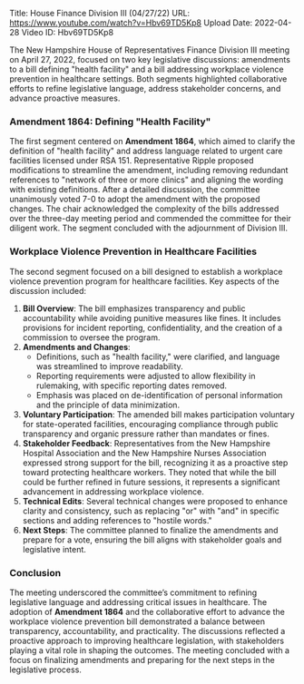 Title: House Finance Division III (04/27/22)
URL: https://www.youtube.com/watch?v=Hbv69TD5Kp8
Upload Date: 2022-04-28
Video ID: Hbv69TD5Kp8

The New Hampshire House of Representatives Finance Division III meeting on April 27, 2022, focused on two key legislative discussions: amendments to a bill defining "health facility" and a bill addressing workplace violence prevention in healthcare settings. Both segments highlighted collaborative efforts to refine legislative language, address stakeholder concerns, and advance proactive measures.

### Amendment 1864: Defining "Health Facility"
The first segment centered on **Amendment 1864**, which aimed to clarify the definition of "health facility" and address language related to urgent care facilities licensed under RSA 151. Representative Ripple proposed modifications to streamline the amendment, including removing redundant references to "network of three or more clinics" and aligning the wording with existing definitions. After a detailed discussion, the committee unanimously voted 7-0 to adopt the amendment with the proposed changes. The chair acknowledged the complexity of the bills addressed over the three-day meeting period and commended the committee for their diligent work. The segment concluded with the adjournment of Division III.

### Workplace Violence Prevention in Healthcare Facilities
The second segment focused on a bill designed to establish a workplace violence prevention program for healthcare facilities. Key aspects of the discussion included:  
1. **Bill Overview**: The bill emphasizes transparency and public accountability while avoiding punitive measures like fines. It includes provisions for incident reporting, confidentiality, and the creation of a commission to oversee the program.  
2. **Amendments and Changes**:  
   - Definitions, such as "health facility," were clarified, and language was streamlined to improve readability.  
   - Reporting requirements were adjusted to allow flexibility in rulemaking, with specific reporting dates removed.  
   - Emphasis was placed on de-identification of personal information and the principle of data minimization.  
3. **Voluntary Participation**: The amended bill makes participation voluntary for state-operated facilities, encouraging compliance through public transparency and organic pressure rather than mandates or fines.  
4. **Stakeholder Feedback**: Representatives from the New Hampshire Hospital Association and the New Hampshire Nurses Association expressed strong support for the bill, recognizing it as a proactive step toward protecting healthcare workers. They noted that while the bill could be further refined in future sessions, it represents a significant advancement in addressing workplace violence.  
5. **Technical Edits**: Several technical changes were proposed to enhance clarity and consistency, such as replacing "or" with "and" in specific sections and adding references to "hostile words."  
6. **Next Steps**: The committee planned to finalize the amendments and prepare for a vote, ensuring the bill aligns with stakeholder goals and legislative intent.  

### Conclusion
The meeting underscored the committee’s commitment to refining legislative language and addressing critical issues in healthcare. The adoption of **Amendment 1864** and the collaborative effort to advance the workplace violence prevention bill demonstrated a balance between transparency, accountability, and practicality. The discussions reflected a proactive approach to improving healthcare legislation, with stakeholders playing a vital role in shaping the outcomes. The meeting concluded with a focus on finalizing amendments and preparing for the next steps in the legislative process.